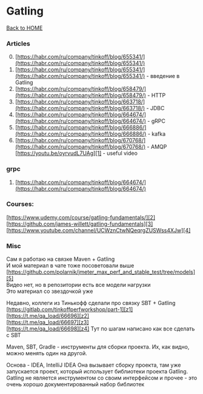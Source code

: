 # Gatling

[Back to HOME](https://prone19.github.io/)

### Articles
0. [https://habr.com/ru/company/tinkoff/blog/655341/](https://habr.com/ru/company/tinkoff/blog/655341/)
1. [https://habr.com/ru/company/tinkoff/blog/655341/](https://habr.com/ru/company/tinkoff/blog/655341/) - введение в Gatling
2. [https://habr.com/ru/company/tinkoff/blog/658479/](https://habr.com/ru/company/tinkoff/blog/658479/) - HTTP
3. [https://habr.com/ru/company/tinkoff/blog/663718/](https://habr.com/ru/company/tinkoff/blog/663718/) - JDBC
4. [https://habr.com/ru/company/tinkoff/blog/664674/](https://habr.com/ru/company/tinkoff/blog/664674/) - gRPC
5. [https://habr.com/ru/company/tinkoff/blog/666886/](https://habr.com/ru/company/tinkoff/blog/666886/) - kafka
6. [https://habr.com/ru/company/tinkoff/blog/670768/](https://habr.com/ru/company/tinkoff/blog/670768/) - AMQP
[https://youtu.be/oyrvudL7UAg][1]  - useful video

### grpc
1. [https://habr.com/ru/company/tinkoff/blog/664674/](https://habr.com/ru/company/tinkoff/blog/664674/)

### Courses:  
[https://www.udemy.com/course/gatling-fundamentals/][2]  
[https://github.com/james-willett/gatling-fundamentals][3]  
[https://www.youtube.com/channel/UCWznCtwNQeqrgZUSWss4XJw][4]

### Misc

Сам я работаю на связке
Maven + Gatling  
И мой материал в чате тоже посоветовали выше
[https://github.com/polarnik/jmeter_max_perf_and_stable_test/tree/models][5]  
Видео нет, но в репозитории есть все модели нагрузки  
Это материал со звездочкой уже

Недавно, коллеги из Тинькофф сделали про связку
SBT + Gatling  
[https://gitlab.com/tinkoffperfworkshop/part-1][z1]  
[https://t.me/qa_load/66696][z2]  
[https://t.me/qa_load/66697][z3]  
[https://t.me/qa_load/66698][z4]
Тут по шагам написано как все сделать с SBT

Maven, SBT, Gradle - инструменты для сборки проекта.
Их, как видно, можно менять один на другой.

Основа - IDEA, IntelliJ IDEA
Она вызывает сборку проекта, там уже запускается проект, который использует библиотеки проекта Gatling.  
Gatling не является инструментом со своим интерфейсом и прочее - это очень хорошо документированный набор библиотек

[1]: https://youtu.be/oyrvudL7UAg

[2]: https://www.udemy.com/course/gatling-fundamentals/

[3]: https://github.com/james-willett/gatling-fundamentals

[4]: https://www.youtube.com/channel/UCWznCtwNQeqrgZUSWss4XJw

[5]: https://github.com/polarnik/jmeter_max_perf_and_stable_test/tree/models

[z1]: https://gitlab.com/tinkoffperfworkshop/part-1

[z2]: https://t.me/qa_load/66696

[z3]: https://t.me/qa_load/66697

[z4]: https://t.me/qa_load/66698